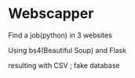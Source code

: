 # Webscapper

Find a job(python) in 3 websites

Using bs4(Beautiful Soup) and Flask

resulting with CSV ; fake database
